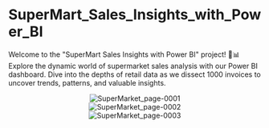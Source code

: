 # SuperMart_Sales_Insights_with_Power_BI
Welcome to the "SuperMart Sales Insights with Power BI" project! 🛒📊  Explore the dynamic world of supermarket sales analysis with our Power BI dashboard. Dive into the depths of retail data as we dissect 1000 invoices to uncover trends, patterns, and valuable insights.

<div align="center">
  <img src="https://raw.githubusercontent.com/aminelfaquiri/SuperMart_Sales_Insights_with_Power_BI/main/assets/81482544/7bb0e11a-5857-42b4-9075-6ce5943405be" alt="SuperMarket_page-0001" style="max-width:100%;">
</div>

<div align="center">
  <img src="https://raw.githubusercontent.com/aminelfaquiri/SuperMart_Sales_Insights_with_Power_BI/main/assets/81482544/fecf7872-abad-428f-806f-4af72c660de8" alt="SuperMarket_page-0002" style="max-width:100%;">
</div>

<div align="center">
  <img src="https://raw.githubusercontent.com/aminelfaquiri/SuperMart_Sales_Insights_with_Power_BI/main/assets/81482544/bbcf4cc3-6643-4da8-a2ef-a03ec978f5d7" alt="SuperMarket_page-0003" style="max-width:100%;">
</div>
